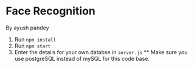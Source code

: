 # Face Recognition
By ayush pandey
1. Run `npm install`
2. Run `npm start`
3. Enter the details for your own databse in `server.js`
** Make sure you use postgreSQL instead of mySQL for this code base.
